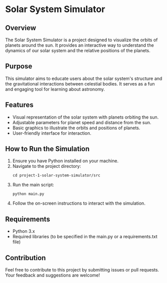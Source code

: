 # Solar System Simulator

## Overview
The Solar System Simulator is a project designed to visualize the orbits of planets around the sun. It provides an interactive way to understand the dynamics of our solar system and the relative positions of the planets.

## Purpose
This simulator aims to educate users about the solar system's structure and the gravitational interactions between celestial bodies. It serves as a fun and engaging tool for learning about astronomy.

## Features
- Visual representation of the solar system with planets orbiting the sun.
- Adjustable parameters for planet speed and distance from the sun.
- Basic graphics to illustrate the orbits and positions of planets.
- User-friendly interface for interaction.

## How to Run the Simulation
1. Ensure you have Python installed on your machine.
2. Navigate to the project directory:
   ```
   cd project-1-solar-system-simulator/src
   ```
3. Run the main script:
   ```
   python main.py
   ```
4. Follow the on-screen instructions to interact with the simulation.

## Requirements
- Python 3.x
- Required libraries (to be specified in the main.py or a requirements.txt file)

## Contribution
Feel free to contribute to this project by submitting issues or pull requests. Your feedback and suggestions are welcome!